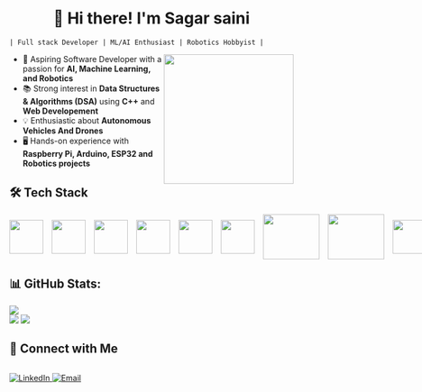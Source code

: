 <h1 align="center" >👋 Hi there! I'm Sagar saini</h1>

```
| Full stack Developer | ML/AI Enthusiast | Robotics Hobbyist |
```
<img align='right' src="https://media.giphy.com/media/836HiJc7pgzy8iNXCn/giphy.gif" width="230" />

- 🎯 Aspiring Software Developer with a passion for **AI, Machine Learning, and Robotics**
- 📚 Strong interest in **Data Structures & Algorithms (DSA)** using **C++** and **Web Developement**
- 💡 Enthusiastic about **Autonomous Vehicles And Drones**
- 🖥️ Hands-on experience with **Raspberry Pi, Arduino, ESP32 and Robotics projects**

## 🛠️ Tech Stack

<div style="display: flex; gap: 15px; align-items: center;">
<!-- <img width="60px" src="https://cdn.jsdelivr.net/gh/devicons/devicon@latest/icons/c/c-original.svg" /> -->
<img width="60px" src="https://cdn.jsdelivr.net/gh/devicons/devicon@latest/icons/cplusplus/cplusplus-original.svg" />
<img width="60px" src="https://cdn.jsdelivr.net/gh/devicons/devicon@latest/icons/python/python-original.svg" />
<img width="60px" src="https://cdn.jsdelivr.net/gh/devicons/devicon@latest/icons/javascript/javascript-original.svg" />
<img width="60px" src="https://cdn.jsdelivr.net/gh/devicons/devicon@latest/icons/typescript/typescript-original.svg" />
<img width="60px" src="https://cdn.jsdelivr.net/gh/devicons/devicon@latest/icons/react/react-original-wordmark.svg" />
<img width="60px" src="https://cdn.jsdelivr.net/gh/devicons/devicon@latest/icons/redux/redux-original.svg" />
<img width="100px" height="80px" src="https://miro.medium.com/v2/resize:fit:1080/1*wGdP-ym3kqQopOA9us8nXg.jpeg" />
<img width="100px" height="80px" src="https://cdn.jsdelivr.net/gh/devicons/devicon@latest/icons/framermotion/framermotion-original-wordmark.svg" />
<img width="60px" src="https://cdn.jsdelivr.net/gh/devicons/devicon@latest/icons/css3/css3-original.svg" />
<img width="60px" src="https://cdn.jsdelivr.net/gh/devicons/devicon@latest/icons/tailwindcss/tailwindcss-original.svg" />
<img width="60px" src="https://cdn.jsdelivr.net/gh/devicons/devicon@latest/icons/nodejs/nodejs-original-wordmark.svg" />
<img width="60px" src="https://cdn.jsdelivr.net/gh/devicons/devicon@latest/icons/nextjs/nextjs-original.svg" />
<img width="60px" src="https://cdn.jsdelivr.net/gh/devicons/devicon@latest/icons/firebase/firebase-original.svg" />
<img width="60px" src="https://cdn.jsdelivr.net/gh/devicons/devicon@latest/icons/mongodb/mongodb-original-wordmark.svg" />
<img width="60px" src="https://cdn.jsdelivr.net/gh/devicons/devicon@latest/icons/azuresqldatabase/azuresqldatabase-original.svg" />
<img width="60px" src="https://cdn.jsdelivr.net/gh/devicons/devicon@latest/icons/mysql/mysql-original-wordmark.svg" />
<img width="60px" src="https://cdn.jsdelivr.net/gh/devicons/devicon@latest/icons/vercel/vercel-original.svg" />
<img width="60px" src="https://cdn.jsdelivr.net/gh/devicons/devicon@latest/icons/pandas/pandas-original.svg" />
<img width="60px" src="https://cdn.jsdelivr.net/gh/devicons/devicon@latest/icons/numpy/numpy-original.svg" />
<img width="60px" src="https://cdn.jsdelivr.net/gh/devicons/devicon@latest/icons/matplotlib/matplotlib-original.svg" />
<img width="60px" src="https://cdn.jsdelivr.net/gh/devicons/devicon@latest/icons/opencv/opencv-original.svg" />
<img width="60px" src="https://cdn.jsdelivr.net/gh/devicons/devicon@latest/icons/tensorflow/tensorflow-original.svg" />
<img width="60px" src="https://cdn.jsdelivr.net/gh/devicons/devicon@latest/icons/anaconda/anaconda-original.svg" />
<img width="60px" src="https://cdn.jsdelivr.net/gh/devicons/devicon@latest/icons/jupyter/jupyter-original-wordmark.svg" />
<img width="60px" src="https://cdn.jsdelivr.net/gh/devicons/devicon@latest/icons/raspberrypi/raspberrypi-original.svg" />
<img width="60px" src="https://cdn.jsdelivr.net/gh/devicons/devicon@latest/icons/arduino/arduino-original-wordmark.svg" />
<img width="60px" src="https://cdn.jsdelivr.net/gh/devicons/devicon@latest/icons/git/git-original-wordmark.svg" />
<img width="60px" src="https://cdn.jsdelivr.net/gh/devicons/devicon@latest/icons/github/github-original.svg" />
<img width="60px" src="https://cdn.jsdelivr.net/gh/devicons/devicon@latest/icons/vitejs/vitejs-original.svg" />
<img width="60px" src="https://cdn.jsdelivr.net/gh/devicons/devicon@latest/icons/vscode/vscode-original.svg" />
<img width="60px" src="https://cdn.jsdelivr.net/gh/devicons/devicon@latest/icons/webstorm/webstorm-original.svg" />
</div>



## 📊 GitHub Stats:

![](https://nirzak-streak-stats.vercel.app/?user=darth-sagar&theme=dark&hide_border=false)<br/>
![](https://github-readme-stats.vercel.app/api/top-langs/?username=darth-sagar&theme=dark&hide_border=false&include_all_commits=false&count_private=false&layout=compact)
[![](https://visitcount.itsvg.in/api?id=darth-sagar&icon=0&color=0)](https://visitcount.itsvg.in)


## 🔗 Connect with Me

<div style="display: flex; gap: 15px; align-items: center;" >
<p align="left">
  <a href="https://www.linkedin.com/in/sagar-saini-621b8a307/" target="_blank">
    <img src="https://img.shields.io/badge/LinkedIn-0077B5?style=for-the-badge&logo=linkedin&logoColor=white" alt="LinkedIn"/>
  </a>
  <a href="mailto:work.sagarsaini@gmail.com">
    <img src="https://img.shields.io/badge/Email-D14836?style=for-the-badge&logo=gmail&logoColor=white" alt="Email"/>
  </a>
</p>
</div>
